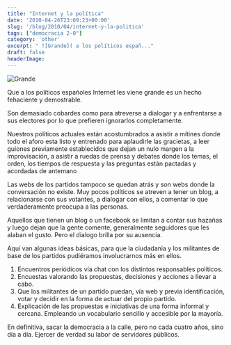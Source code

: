 ```yaml
---
title: "Internet y la política"
date: '2010-04-26T23:09:23+00:00'
slug: '/blog/2010/04/internet-y-la-politica'
tags: ["democracia 2-0"]
category: 'other'
excerpt: " ![Grande]( a los políticos españ..."
draft: false
headerImage:
---
```

 ![Grande](http://static.squarespace.com/static/5303797ae4b0c6ad9e43f072/5303ce80e4b0400995a883d6/5303cf31e4b0400995a88ade/1392758577765/grande-scaled600.jpg?format=original)

Que a los políticos españoles Internet les viene grande es un hecho fehaciente y demostrable.

Son demasiado cobardes como para atreverse a dialogar y a enfrentarse a sus electores por lo que prefieren ignorarlos completamente.

Nuestros políticos actuales están acostumbrados a asistir a mítines donde todo el aforo esta listo y entrenado para aplaudirle las gracietas, a leer guiones previamente establecidos que dejan un nulo margen a la improvisación, a asistir a ruedas de prensa y debates donde los temas, el orden, los tiempos de respuesta y las preguntas están pactadas y acordadas de antemano

Las webs de los partidos tampoco se quedan atrás y son webs donde la conversación no existe. Muy pocos políticos se atreven a tener un blog, a relacionarse con sus votantes, a dialogar con ellos, a comentar lo que verdaderamente preocupa a las personas.

Aquellos que tienen un blog o un facebook se limitan a contar sus hazañas y luego dejan que la gente comente, generalmente seguidores que les alaban el gusto.  Pero el dialogo brilla por su ausencia.

Aquí van algunas ideas básicas, para que la ciudadanía y los militantes de base de los partidos pudiéramos involucrarnos más en ellos.

1. Encuentros periódicos vía chat con los distintos responsables políticos.
2. Encuestas valorando las propuestas, decisiones y acciones a llevar a cabo.
3. Que los militantes de un partido puedan, vía web y previa identificación, votar y decidir en la forma de actuar del propio partido.
4. Explicación de las propuestas e iniciativas de una forma informal y cercana. Empleando un vocabulario sencillo y accesible por la mayoría.

En definitiva, sacar la democracia a la calle, pero no cada cuatro años, sino día a día. Ejercer de verdad su labor de servidores públicos.
